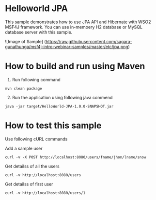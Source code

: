 # Helloworld JPA

This sample demonstrates how to use JPA API and Hibernate with WSO2 MSF4J framework. You can use in-memoery H2 database or MySQL database server with this sample. 

![Image of Sample] (https://raw.githubusercontent.com/sagara-gunathunga/msf4j-intro-webinar-samples/master/etc/jpa.png)

# How to build and run using Maven 

1. Run following command 

```shell
mvn clean package 
```
 
2. Run the application using following java commend 

```shell
java -jar target/HelloWorld-JPA-1.0.0-SNAPSHOT.jar
```



# How to test this sample 
Use following cURL commands

Add a sample user 
```shell
curl -v -X POST http://localhost:8080/users/fname/jhon/lname/snow 
```

Get detailss of all the users 

```shell
curl -v http://localhost:8080/users 
```

Get detailss of first user 

```shell
curl -v http://localhost:8080/users/1 
```












